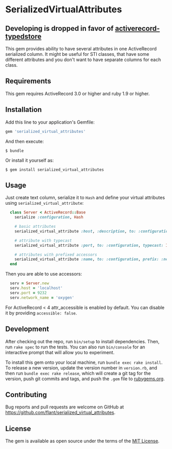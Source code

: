 # SerializedVirtualAttributes

## Developing is dropped in favor of [activerecord-typedstore](http://github.com/byroot/activerecord-typedstore)

This gem provides ability to have several attributes in one ActiveRecord serialized column. It might be useful for STI classes, that have some different attributes and you don't want to have separate columns for each class.

## Requirements

This gem requires ActiveRecord 3.0 or higher and ruby 1.9 or higher.

## Installation

Add this line to your application's Gemfile:

```ruby
gem 'serialized_virtual_attributes'
```

And then execute:

    $ bundle

Or install it yourself as:

    $ gem install serialized_virtual_attributes

## Usage

Just create text column, serialize it to `Hash` and define your virtual attributes using `serialized_virtual_attribute`:
```ruby
  class Server < ActiveRecord::Base
    serialize :configuration, Hash

    # basic attributes
    serialized_virtual_attribute :host, :description, to: :configuration

    # attribute with typecast
    serialized_virtual_attribute :port, to: :configuration, typecast: Integer

    # attributes with prefixed accessors
    serialized_virtual_attribute :name, to: :configuration, prefix: :network
  end
```
Then you are able to use accessors:

```ruby
  serv = Server.new
  serv.host = 'localhost'
  serv.port = 9232
  serv.network_name = 'oxygen'
```

For ActiveRecord < 4 attr_accessible is enabled by default. You can disable it by providing `accessible: false`.

## Development

After checking out the repo, run `bin/setup` to install dependencies. Then, run `rake spec` to run the tests. You can also run `bin/console` for an interactive prompt that will allow you to experiment.

To install this gem onto your local machine, run `bundle exec rake install`. To release a new version, update the version number in `version.rb`, and then run `bundle exec rake release`, which will create a git tag for the version, push git commits and tags, and push the `.gem` file to [rubygems.org](https://rubygems.org).

## Contributing

Bug reports and pull requests are welcome on GitHub at https://github.com/flant/serialized_virtual_attributes.


## License

The gem is available as open source under the terms of the [MIT License](http://opensource.org/licenses/MIT).

